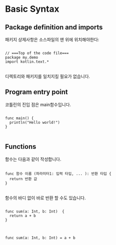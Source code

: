 Basic Syntax
==========
## Package definition and imports
패키지 상제사항은 소스파일의 맨 위에 위치해야한다:
<pre>
<code>
// ===Top of the code file===
package my.demo
import kotlin.text.*
</code>
</pre>
디렉토리와 패키지를 일치지킬 필요가 없습니다. 

## Program entry point
코틀린의 진입 점은 main함수입니다.
<pre>
<code>
func main() {
  println("Hello world!")
}
</code>
</pre>

## Functions
함수는 다음과 같이 작성합니다.

<pre>
<code>
func 함수 이름 (파라미터1: 입력 타입, ... ): 반환 타입 {
  return 반환 값
}
</code>
</pre>

함수의 바디 없이 바로 반환 할 수도 있습니다.

<pre>
<code>
func sum(a: Int, b: Int)  {
  return a + b
}
</code>
</pre>

<pre>
<code>
func sum(a: Int, b: Int) = a + b
</code>
</pre>


